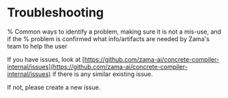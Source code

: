 # Troubleshooting

% Common ways to identify a problem, making sure it is not a mis-use, and if the
% problem is confirmed what info/artifacts are needed by Zama's team to help the user

If you have issues, look at [https://github.com/zama-ai/concrete-compiler-internal/issues](https://github.com/zama-ai/concrete-compiler-internal/issues) if there is any similar existing issue.

If not, please create a new issue. 
